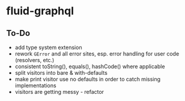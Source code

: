fluid-graphql
=============

To-Do
-----

- add type system extension
- rework `GError` and all error sites, esp. error handling for user code (resolvers, etc.)
- consistent toString(), equals(), hashCode() where applicable
- split visitors into bare & with-defaults
- make print visitor use no defaults in order to catch missing implementations
- visitors are getting messy - refactor

